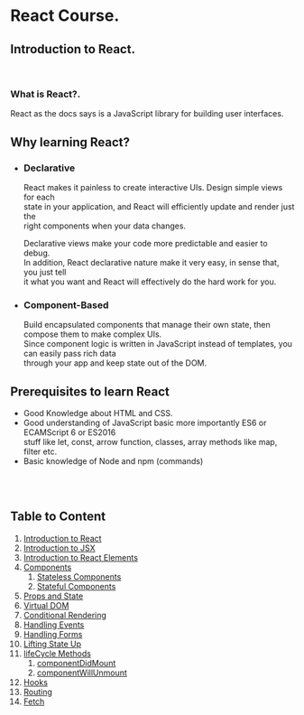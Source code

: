 # React Course.

## Introduction to React.
<br>

### What is React?.
React as the docs says is a JavaScript library for building user interfaces.

## Why learning React?

- ### Declarative
  React makes it painless to create interactive UIs. Design simple views for each<br> state in your application, and React will efficiently update and render just the<br> right components when your data changes.<br>

  Declarative views make your code more predictable and easier to debug.<br>
  In addition, React declarative nature make it very easy, in sense that, you just tell<br> it what you want and React will effectively do the hard work for you.<br>

- ### Component-Based
  Build encapsulated components that manage their own state, then compose them to make complex UIs.<br>
  Since component logic is written in JavaScript instead of templates, you can easily pass rich data <br>through your app and keep state out of the DOM.

## Prerequisites to learn React
- Good Knowledge about HTML and CSS.
- Good understanding of JavaScript basic more importantly ES6 or ECAMScript 6 or ES2016<br> stuff like let, const, arrow function, classes, array methods like map, filter etc.
- Basic knowledge of Node and npm (commands)
<br>
<br>

## Table to Content

1. [Introduction to React](#Introduction)
1. [Introduction to JSX]()
1. [Introduction to React Elements]()
1. [Components]()
   1. [Stateless Components]()
   1. [Stateful Components]()
1. [Props and State]()
1. [Virtual DOM]()
1. [Conditional Rendering]()
1. [Handling Events]()
1. [Handling Forms]()
1. [Lifting State Up]()
1. [lifeCycle Methods]()
   1. [componentDidMount]()
   1. [componentWillUnmount]()
1. [Hooks]()
2. [Routing]()
3. [Fetch]()

